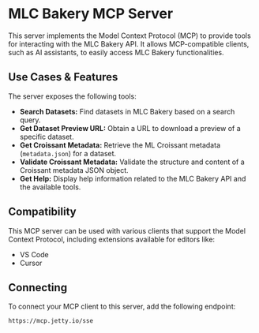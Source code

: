 # MLC Bakery MCP Server

This server implements the Model Context Protocol (MCP) to provide tools for interacting with the MLC Bakery API. It allows MCP-compatible clients, such as AI assistants, to easily access MLC Bakery functionalities.

## Use Cases & Features

The server exposes the following tools:

*   **Search Datasets:** Find datasets in MLC Bakery based on a search query.
*   **Get Dataset Preview URL:** Obtain a URL to download a preview of a specific dataset.
*   **Get Croissant Metadata:** Retrieve the ML Croissant metadata (`metadata.json`) for a dataset.
*   **Validate Croissant Metadata:** Validate the structure and content of a Croissant metadata JSON object.
*   **Get Help:** Display help information related to the MLC Bakery API and the available tools.

## Compatibility

This MCP server can be used with various clients that support the Model Context Protocol, including extensions available for editors like:

*   VS Code
*   Cursor

## Connecting

To connect your MCP client to this server, add the following endpoint:

```
https://mcp.jetty.io/sse
```

